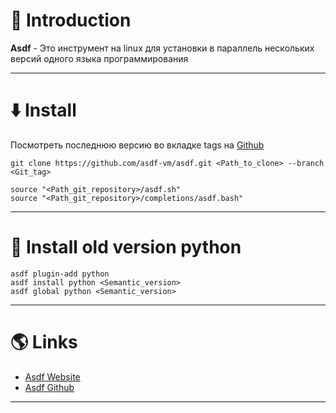 # 📖 Introduction

**Asdf** - Это инструмент на linux для установки в параллель нескольких версий одного языка программирования

---

# ⬇️ Install

Посмотреть последнюю версию во вкладке tags на [Github](https://github.com/asdf-vm/asdf.git)

```shell
git clone https://github.com/asdf-vm/asdf.git <Path_to_clone> --branch <Git_tag>
```

```shell title=~/.bashrc
source "<Path_git_repository>/asdf.sh"
source "<Path_git_repository>/completions/asdf.bash"
```

---

# 🐍 Install old version python

```shell
asdf plugin-add python
asdf install python <Semantic_version>
asdf global python <Semantic_version>
```

---

# 🌎 Links

- [Asdf Website](https://asdf-vm.com)
- [Asdf Github](https://github.com/asdf-vm/asdf.git)

---
